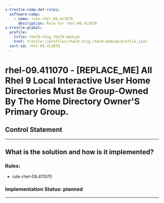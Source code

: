 ```yaml
---
x-trestle-comp-def-rules:
  software-comp:
    - name: rule-rhel-09.411070
      description: Rule for rhel-09.411070
x-trestle-global:
  profile:
    title: rhel9-stig_rhel9-medium
    href: trestle://profiles/rhel9-stig_rhel9-medium/profile.json
  sort-id: rhel-09.411070
---
```


# rhel-09.411070 - \[REPLACE_ME\] All Rhel 9 Local Interactive User Home Directories Must Be Group-Owned By The Home Directory Owner'S Primary Group.

## Control Statement

______________________________________________________________________

## What is the solution and how is it implemented?

<!-- For implementation status enter one of: implemented, partial, planned, alternative, not-applicable -->

<!-- Note that the list of rules under ### Rules: is read-only and changes will not be captured after assembly to JSON -->

<!-- Add control implementation description here for control: rhel-09.411070 -->

### Rules:

  - rule-rhel-09.411070

### Implementation Status: planned

______________________________________________________________________

